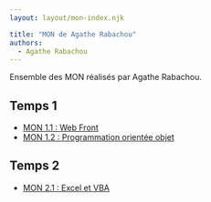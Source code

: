 ```yaml
---
layout: layout/mon-index.njk

title: "MON de Agathe Rabachou"
authors:
  - Agathe Rabachou
---
```


Ensemble des MON réalisés par Agathe Rabachou.

## Temps 1

* [MON 1.1 : Web Front](./temps-1.1)
* [MON 1.2 : Programmation orientée objet](./temps-1.2)

## Temps 2

* [MON 2.1 : Excel et VBA](./temps-2.1)

